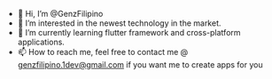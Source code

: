 - 👋 Hi, I’m @GenzFilipino
- 👀 I’m interested in the newest technology in the market.
- 🌱 I’m currently learning flutter framework and cross-platform applications.
- 📫 How to reach me, feel free to contact me @ genzfilipino.1dev@gmail.com if you want me to create apps for you

<!---
GenzFilipino/GenzFilipino is a ✨ special ✨ repository because its `README.md` (this file) appears on your GitHub profile.
You can click the Preview link to take a look at your changes.
--->
